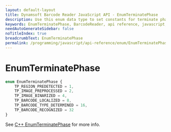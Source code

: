 ```yaml
---
layout: default-layout
title: Dynamsoft Barcode Reader JavaScript API - EnumTerminatePhase
description: Use this enum data type to set constants for terminate phase of barcodes in Dynamsoft Barcode Reader for JavaScript.
keywords: EnumTerminatePhase, BarcodeReader, api reference, javascript, js
needAutoGenerateSidebar: false
noTitleIndex: true
breadcrumbText: EnumTerminatePhase
permalink: /programming/javascript/api-reference/enum/EnumTerminatePhase.html
---
```



# EnumTerminatePhase

```ts
enum EnumTerminatePhase {
    TP_REGION_PREDETECTED = 1,
    TP_IMAGE_PREPROCESSED = 2,
    TP_IMAGE_BINARIZED = 4,
    TP_BARCODE_LOCALIZED = 8,
    TP_BARCODE_TYPE_DETERMINED = 16,
    TP_BARCODE_RECOGNIZED = 32
}
```

See [C++ EnumTerminatePhase](https://www.dynamsoft.com/barcode-reader/parameters/enum/parameter-mode-enums.html?ver=latest#terminatephase) for more info.
